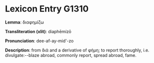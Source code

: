 # Lexicon Entry G1310

**Lemma**: διαφημίζω

**Transliteration (xlit)**: diaphēmízō

**Pronunciation**: dee-af-ay-mid'-zo

**Description**:
from διά and a derivative of φήμη; to report thoroughly, i.e. divulgate:--blaze abroad, commonly report, spread abroad, fame.
